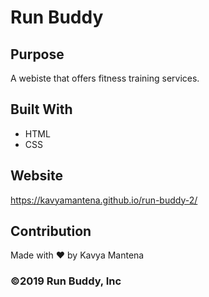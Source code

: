 # Run Buddy


## Purpose
A webiste that offers fitness training services.


## Built With

* HTML
* CSS

## Website
https://kavyamantena.github.io/run-buddy-2/

## Contribution
Made with ❤️ by Kavya Mantena

### ©️2019 Run Buddy, Inc
